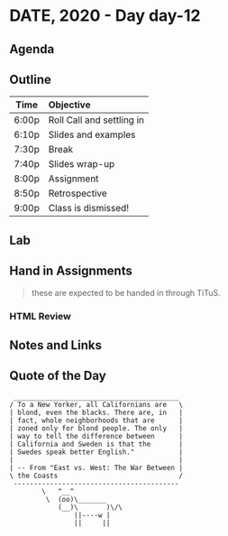 

# DATE, 2020 - Day day-12


## Agenda



## Outline

| Time   | Objective                        |
| -------|:---------------------------------|
| 6:00p  | Roll Call and settling in        |
| 6:10p  | Slides and examples              |
| 7:30p  | Break                            |
| 7:40p  | Slides wrap-up                   |
| 8:00p  | Assignment                       |
| 8:50p  | Retrospective                    |
| 9:00p  | Class is dismissed!              |


## Lab


## Hand in Assignments
>these are expected to be handed in through TiTuS.



### HTML Review


## Notes and Links


## Quote of the Day 

```
 _________________________________________
/ To a New Yorker, all Californians are   \
| blond, even the blacks. There are, in   |
| fact, whole neighborhoods that are      |
| zoned only for blond people. The only   |
| way to tell the difference between      |
| California and Sweden is that the       |
| Swedes speak better English."           |
|                                         |
| -- From "East vs. West: The War Between |
\ the Coasts                              /
 -----------------------------------------
        \   ^__^
         \  (oo)\_______
            (__)\       )\/\
                ||----w |
                ||     ||

```
